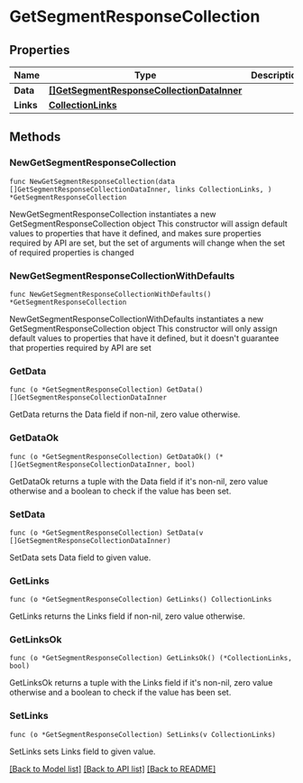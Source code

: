 # GetSegmentResponseCollection

## Properties

Name | Type | Description | Notes
------------ | ------------- | ------------- | -------------
**Data** | [**[]GetSegmentResponseCollectionDataInner**](GetSegmentResponseCollectionDataInner.md) |  | 
**Links** | [**CollectionLinks**](CollectionLinks.md) |  | 

## Methods

### NewGetSegmentResponseCollection

`func NewGetSegmentResponseCollection(data []GetSegmentResponseCollectionDataInner, links CollectionLinks, ) *GetSegmentResponseCollection`

NewGetSegmentResponseCollection instantiates a new GetSegmentResponseCollection object
This constructor will assign default values to properties that have it defined,
and makes sure properties required by API are set, but the set of arguments
will change when the set of required properties is changed

### NewGetSegmentResponseCollectionWithDefaults

`func NewGetSegmentResponseCollectionWithDefaults() *GetSegmentResponseCollection`

NewGetSegmentResponseCollectionWithDefaults instantiates a new GetSegmentResponseCollection object
This constructor will only assign default values to properties that have it defined,
but it doesn't guarantee that properties required by API are set

### GetData

`func (o *GetSegmentResponseCollection) GetData() []GetSegmentResponseCollectionDataInner`

GetData returns the Data field if non-nil, zero value otherwise.

### GetDataOk

`func (o *GetSegmentResponseCollection) GetDataOk() (*[]GetSegmentResponseCollectionDataInner, bool)`

GetDataOk returns a tuple with the Data field if it's non-nil, zero value otherwise
and a boolean to check if the value has been set.

### SetData

`func (o *GetSegmentResponseCollection) SetData(v []GetSegmentResponseCollectionDataInner)`

SetData sets Data field to given value.


### GetLinks

`func (o *GetSegmentResponseCollection) GetLinks() CollectionLinks`

GetLinks returns the Links field if non-nil, zero value otherwise.

### GetLinksOk

`func (o *GetSegmentResponseCollection) GetLinksOk() (*CollectionLinks, bool)`

GetLinksOk returns a tuple with the Links field if it's non-nil, zero value otherwise
and a boolean to check if the value has been set.

### SetLinks

`func (o *GetSegmentResponseCollection) SetLinks(v CollectionLinks)`

SetLinks sets Links field to given value.



[[Back to Model list]](../README.md#documentation-for-models) [[Back to API list]](../README.md#documentation-for-api-endpoints) [[Back to README]](../README.md)


